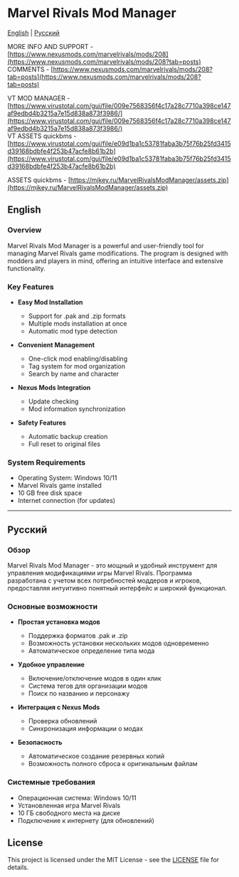 # Marvel Rivals Mod Manager

[English](#english) | [Русский](#русский)

MORE INFO AND SUPPORT - [https://www.nexusmods.com/marvelrivals/mods/208](https://www.nexusmods.com/marvelrivals/mods/208?tab=posts)  
COMMENTS - [https://www.nexusmods.com/marvelrivals/mods/208?tab=posts](https://www.nexusmods.com/marvelrivals/mods/208?tab=posts)

VT MOD MANAGER - [https://www.virustotal.com/gui/file/009e7568356f4c17a28c7710a398ce147af9edbd4b3215a7e15d838a873f3986/](https://www.virustotal.com/gui/file/009e7568356f4c17a28c7710a398ce147af9edbd4b3215a7e15d838a873f3986/)  
VT ASSETS quickbms - [https://www.virustotal.com/gui/file/e09d1ba1c53781faba3b75f76b25fd3415d39168bdbfe4f253b47acfe8b61b2b](https://www.virustotal.com/gui/file/e09d1ba1c53781faba3b75f76b25fd3415d39168bdbfe4f253b47acfe8b61b2b)

ASSETS quickbms - [https://mjkey.ru/MarvelRivalsModManager/assets.zip](https://mjkey.ru/MarvelRivalsModManager/assets.zip)

## English

### Overview
Marvel Rivals Mod Manager is a powerful and user-friendly tool for managing Marvel Rivals game modifications. The program is designed with modders and players in mind, offering an intuitive interface and extensive functionality.

### Key Features
- **Easy Mod Installation**
  - Support for .pak and .zip formats
  - Multiple mods installation at once
  - Automatic mod type detection

- **Convenient Management**
  - One-click mod enabling/disabling
  - Tag system for mod organization
  - Search by name and character

- **Nexus Mods Integration**
  - Update checking
  - Mod information synchronization

- **Safety Features**
  - Automatic backup creation
  - Full reset to original files

### System Requirements
- Operating System: Windows 10/11
- Marvel Rivals game installed
- 10 GB free disk space
- Internet connection (for updates)

---

## Русский

### Обзор
Marvel Rivals Mod Manager - это мощный и удобный инструмент для управления модификациями игры Marvel Rivals. Программа разработана с учетом всех потребностей моддеров и игроков, предоставляя интуитивно понятный интерфейс и широкий функционал.

### Основные возможности
- **Простая установка модов**
  - Поддержка форматов .pak и .zip
  - Возможность установки нескольких модов одновременно
  - Автоматическое определение типа мода

- **Удобное управление**
  - Включение/отключение модов в один клик
  - Система тегов для организации модов
  - Поиск по названию и персонажу

- **Интеграция с Nexus Mods**
  - Проверка обновлений
  - Синхронизация информации о модах

- **Безопасность**
  - Автоматическое создание резервных копий
  - Возможность полного сброса к оригинальным файлам

### Системные требования
- Операционная система: Windows 10/11
- Установленная игра Marvel Rivals
- 10 ГБ свободного места на диске
- Подключение к интернету (для обновлений)

## License
This project is licensed under the MIT License - see the [LICENSE](LICENSE) file for details.
